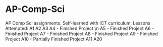 # AP-Comp-Sci
AP Comp Sci assignments. Self-learned with ICT curriculum.
Lessons Attempted:
A1
A2
A3
A4 - Finished Project \n
A5 - Finished Project
A6 - Finished Project
A7 - Finished Project
A8 - Finished Project
A9 - Finished Project
A10 - Partially Finished Project
A11
A20
